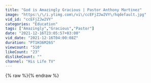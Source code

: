 ```yaml
---
title: "God is Amazingly Gracious | Pastor Anthony Martinez"
image: "https:\/\/i.ytimg.com\/vi\/ccEFjZJw2VY\/hqdefault.jpg"
vid_id: "ccEFjZJw2VY"
categories: "Education"
tags: ["Amazingly","Gracious","Pastor"]
date: "2021-12-16T23:05:57+03:00"
vid_date: "2021-12-16T04:00:08Z"
duration: "PT1H36M26S"
viewcount: "510"
likeCount: "23"
dislikeCount: ""
channel: "His Life TV"
---
```

{% raw %}{% endraw %}
